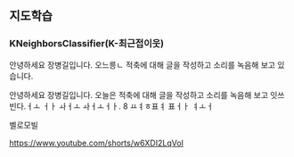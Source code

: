 

## 지도학습

### KNeighborsClassifier(K-최근접이웃)



안녕하세요 장병길입니다. 오느릉ㄴ 적축에 대해 글을 작성하고 소리를 녹음해 보고 있습니다.

안녕하세요 장병길입니다. 오늘은 적축에 대해 글을 작성하고 소리를 녹음해 보고 잇쓰빈다.ㅓㅗ ㅓㅏ ㅘㅓㅗ ㅘㅓㅗㅓㅏ. 8 ㅛㅕㅎ표ㅕ 표ㅓㅏ ㅕㅗㅓ

벨로모빌

https://www.youtube.com/shorts/w6XDI2LqVoI